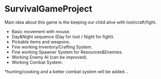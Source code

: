 # SurvivalGameProject

Main idea about this game is the keeping our child alive with loot/craft/fight.

- Basic movement with mouse.
- Day&Night sequence (Day for loot / Night for fight).
- Pickable items and weapons.
- Fine working Inventory/Crafting System.
- Fine working Spawner System for Resources&Enemies.
- Working Enemy AI (can be improved). 
- Working Combat System.


*hunting/cooking and a better combat system will be added...

